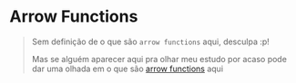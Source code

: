 # Arrow Functions 

> Sem definição de o que são `arrow functions` aqui, desculpa :p! 
>
> Mas se alguém aparecer aqui pra olhar meu estudo por acaso pode dar uma olhada em o que são [arrow functions](https://developer.mozilla.org/en/docs/Web/JavaScript/Reference/Functions/Arrow_functions "A MDN é uma lindeza <3") aqui